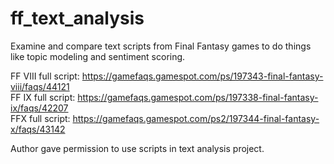 # ff_text_analysis
Examine and compare text scripts from Final Fantasy games to do things like topic modeling and sentiment scoring.

FF VIII full script: https://gamefaqs.gamespot.com/ps/197343-final-fantasy-viii/faqs/44121 \
FF IX full script: https://gamefaqs.gamespot.com/ps/197338-final-fantasy-ix/faqs/42207 \
FFX full script: https://gamefaqs.gamespot.com/ps2/197344-final-fantasy-x/faqs/43142

Author gave permission to use scripts in text analysis project.
